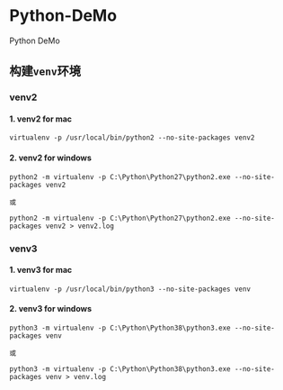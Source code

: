 
# Python-DeMo

Python DeMo



## 构建`venv`环境

### venv2

#### 1. venv2 for mac

```
virtualenv -p /usr/local/bin/python2 --no-site-packages venv2
```

#### 2. venv2 for windows

```
python2 -m virtualenv -p C:\Python\Python27\python2.exe --no-site-packages venv2

或

python2 -m virtualenv -p C:\Python\Python27\python2.exe --no-site-packages venv2 > venv2.log
```

### venv3

#### 1. venv3 for mac

```
virtualenv -p /usr/local/bin/python3 --no-site-packages venv
```

#### 2. venv3 for windows

```
python3 -m virtualenv -p C:\Python\Python38\python3.exe --no-site-packages venv

或

python3 -m virtualenv -p C:\Python\Python38\python3.exe --no-site-packages venv > venv.log
```
